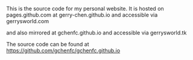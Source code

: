 This is the source code for my personal website.
It is hosted on pages.github.com at
	gerry-chen.github.io
and accessible via
	gerrysworld.com

and also mirrored at
	gchenfc.github.io
and accessible via
	gerrysworld.tk

The source code can be found at
	https://github.com/gchenfc/gchenfc.github.io
